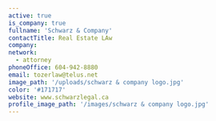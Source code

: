 ```yaml
---
active: true
is_company: true
fullname: 'Schwarz & Company'
contactTitle: Real Estate LAw
company:
network:
  - attorney
phoneOffice: 604-942-8880
email: tozerlaw@telus.net
image_path: '/uploads/schwarz & company logo.jpg'
color: '#171717'
website: www.schwarzlegal.ca
profile_image_path: '/images/schwarz & company logo.jpg'
---
```

